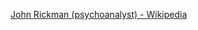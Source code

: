 ﻿[John Rickman (psychoanalyst) - Wikipedia](https://en.wikipedia.org/wiki/John_Rickman_(psychoanalyst))